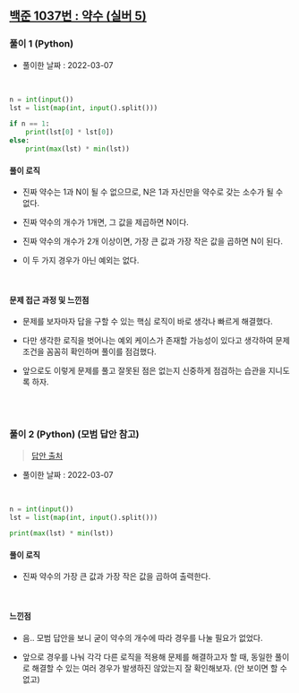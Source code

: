 ## <a href="https://www.acmicpc.net/problem/1037">백준 1037번 : 약수 (실버 5)</a>

### 풀이 1 (Python)

- 풀이한 날짜 : 2022-03-07

<br/>

```python
n = int(input())
lst = list(map(int, input().split()))

if n == 1:
    print(lst[0] * lst[0])
else:
    print(max(lst) * min(lst))
```

#### 풀이 로직

- 진짜 약수는 1과 N이 될 수 없으므로, N은 1과 자신만을 약수로 갖는 소수가 될 수 없다.

- 진짜 약수의 개수가 1개면, 그 값을 제곱하면 N이다.

- 진짜 약수의 개수가 2개 이상이면, 가장 큰 값과 가장 작은 값을 곱하면 N이 된다.

- 이 두 가지 경우가 아닌 예외는 없다.

<br/>

#### 문제 접근 과정 및 느낀점

- 문제를 보자마자 답을 구할 수 있는 핵심 로직이 바로 생각나 빠르게 해결했다.

- 다만 생각한 로직을 벗어나는 예외 케이스가 존재할 가능성이 있다고 생각하여 문제 조건을 꼼꼼히 확인하며 풀이를 점검했다.

- 앞으로도 이렇게 문제를 풀고 잘못된 점은 없는지 신중하게 점검하는 습관을 지니도록 하자.

<br/><br/>

### 풀이 2 (Python) (모범 답안 참고)

> <a href="https://hwiyong.tistory.com/353">답안 출처</a>

- 풀이한 날짜 : 2022-03-07

<br/>

```python
n = int(input())
lst = list(map(int, input().split()))

print(max(lst) * min(lst))
```

#### 풀이 로직

- 진짜 약수의 가장 큰 값과 가장 작은 값을 곱하여 출력한다.

<br/>

#### 느낀점

- 음.. 모범 답안을 보니 굳이 약수의 개수에 따라 경우를 나눌 필요가 없었다.

- 앞으로 경우를 나눠 각각 다른 로직을 적용해 문제를 해결하고자 할 때, 동일한 풀이로 해결할 수 있는 여러 경우가 발생하진 않았는지 잘 확인해보자. (안 보이면 할 수 없고)
